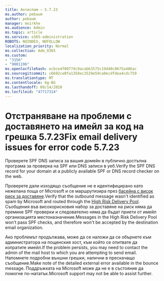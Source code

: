 ```yaml
---
title: Антиспам – 5.7.23
ms.author: pebaum
author: pebaum
manager: mnirkhe
ms.audience: Admin
ms.topic: article
ms.service: o365-administration
ROBOTS: NOINDEX, NOFOLLOW
localization_priority: Normal
ms.collection: Adm_O365
ms.custom:
- "3156"
- "9001196"
ms.openlocfilehash: ecbce4f0077dc9acab63575c19d40c0675a406ac
ms.sourcegitcommit: c6692ce0fa1358ec3529e59ca0ecdfdea4cdc759
ms.translationtype: MT
ms.contentlocale: bg-BG
ms.lasthandoff: 09/14/2020
ms.locfileid: "47717314"
---
```

# <a name="fix-email-delivery-issues-for-error-code-5723"></a><span data-ttu-id="57b91-102">Отстраняване на проблеми с доставянето на имейл за код на грешка 5.7.23</span><span class="sxs-lookup"><span data-stu-id="57b91-102">Fix email delivery issues for error code 5.7.23</span></span>

<span data-ttu-id="57b91-103">Проверете SPF DNS записа за вашия домейн в публично достъпна програма за проверка на SPF или DNS записи в уеб.</span><span class="sxs-lookup"><span data-stu-id="57b91-103">Verify the SPF DNS record for your domain at a publicly available SPF or DNS record checker on the web.</span></span>

<span data-ttu-id="57b91-104">Проверете дали изходящо съобщение не е идентифицирано като нежелана поща от Microsoft и се маршрутизира през [басейна с висок риск за доставяне](https://docs.microsoft.com/microsoft-365/security/office-365-security/high-risk-delivery-pool-for-outbound-messages).</span><span class="sxs-lookup"><span data-stu-id="57b91-104">Verify that the outbound message wasn't identified as spam by Microsoft and routed through the [High Risk Delivery Pool](https://docs.microsoft.com/microsoft-365/security/office-365-security/high-risk-delivery-pool-for-outbound-messages).</span></span> <span data-ttu-id="57b91-105">Съобщения във високорисковия набор за доставяне на риск няма да премине SPF проверки и следователно няма да бъдат приети от имейл организацията местоназначение.</span><span class="sxs-lookup"><span data-stu-id="57b91-105">Messages in the High Risk Delivery Pool won't pass SPF checks, and therefore won't be accepted by the destination email organization.</span></span>

<span data-ttu-id="57b91-106">Ако проблемът продължава, може да се наложи да се обърнете към администратора на пощенския хост, към който се опитвате да изпратите имейл.</span><span class="sxs-lookup"><span data-stu-id="57b91-106">If the problem persists, you may need to contact the admin of the mail host to which you are attempting to send email.</span></span> <span data-ttu-id="57b91-107">Напомнете подробни външни грешки, налични в прескачащо съобщение.</span><span class="sxs-lookup"><span data-stu-id="57b91-107">Make note of the detailed external error available in the bounce message.</span></span> <span data-ttu-id="57b91-108">Поддръжката на Microsoft може да не е в състояние да помогне по-нататък.</span><span class="sxs-lookup"><span data-stu-id="57b91-108">Microsoft support may not be able to assist further.</span></span>
